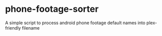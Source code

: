 # phone-footage-sorter
A simple script to process android phone footage default names into plex-friendly filename
